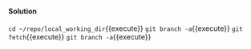 #### Solution

`cd ~/repo/local_working_dir`{{execute}}
`git branch -a`{{execute}}
`git fetch`{{execute}}
`git branch -a`{{execute}}
